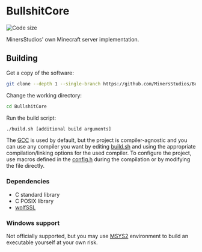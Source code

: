 # BullshitCore

![Code size](https://img.shields.io/github/languages/code-size/MinersStudios/BullshitCore?style=flat-square)

MinersStudios' own Minecraft server implementation.

## Building

Get a copy of the software:

```sh
git clone --depth 1 --single-branch https://github.com/MinersStudios/BullshitCore.git
```

Change the working directory:

```sh
cd BullshitCore
```

Run the build script:

```sh
./build.sh [additional build arguments]
```

The [GCC](https://gcc.gnu.org) is used by default, but the project is
compiler-agnostic and you can use any compiler you want by editing
[build.sh](build.sh) and using the appropriate compilation/linking options for
the used compiler. To configure the project, use macros defined in the
[config.h](config.h) during the compilation or by modifying the file directly.

### Dependencies

- C standard library
- C POSIX library
- [wolfSSL](https://www.wolfssl.com)

### Windows support

Not officially supported, but you may use [MSYS2](https://www.msys2.org)
environment to build an executable yourself at your own risk.
